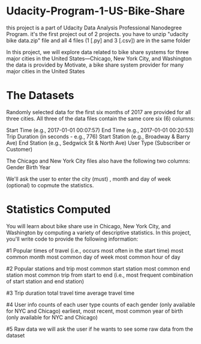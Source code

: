 # Udacity-Program-1-US-Bike-Share

this project is a part of Udacity Data Analysis Professional Nanodegree Program.
it's the first project out of 2 projects.
you have to unzip "udacity bike data.zip" file and all 4 files (1 [.py] and 3 [.csv]) are in the same folder 

In this project, we will explore data related to bike share systems for three major cities in the United States—Chicago, New York City, and Washington
the data is provided by Motivate, a bike share system provider for many major cities in the United States

# The Datasets
Randomly selected data for the first six months of 2017 are provided for all three cities. All three of the data files contain the same core six (6) columns:

Start Time (e.g., 2017-01-01 00:07:57)
End Time (e.g., 2017-01-01 00:20:53)
Trip Duration (in seconds - e.g., 776)
Start Station (e.g., Broadway & Barry Ave)
End Station (e.g., Sedgwick St & North Ave)
User Type (Subscriber or Customer)

The Chicago and New York City files also have the following two columns:
Gender
Birth Year

We'll ask the user to enter the city (must) , month and day of week (optional) to copmute the statistics.

# Statistics Computed
You will learn about bike share use in Chicago, New York City, and Washington by computing a variety of descriptive statistics. In this project, you'll write code to provide the following information:

#1 Popular times of travel (i.e., occurs most often in the start time)
  most common month
  most common day of week
  most common hour of day


#2 Popular stations and trip
  most common start station
  most common end station
  most common trip from start to end (i.e., most frequent combination of start station and end station)

#3 Trip duration
  total travel time
  average travel time

#4 User info
  counts of each user type
  counts of each gender (only available for NYC and Chicago)
earliest, most recent, most common year of birth (only available for NYC and Chicago)
  
#5 Raw data
  we will ask the user if he wants to see some raw data from the dataset
